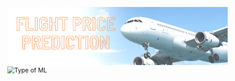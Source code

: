 ![banner](Assets/banner.png)
![Type of ML](https://img.shields.io/badge/Type%20of%20ML-Random%20Forrest-orange)
